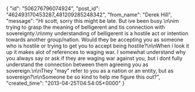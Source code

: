  {
   "id": "506276796074924",
   "post_id": "462493170453287_481209285248342",
   "from_name": "Derek Hill",
   "message": "Hi scott, sorry this might be late. But ive been busy.\n\nim trying to grasp the meaning of belligerent and tis connection with sovereignty.\n\nmy understanding of belligerent is a hostile act or intention towards another group/nation. Would they be accepting you as someone who is hostile or trying to get you to accept being hostile?\n\nWhen i look it up it makes alot of references to waging war. I somewhat understand why you always say or ask if they are waging war against you, but i dont fully understand the connection between them agreeing you as sovereign.\n\nThey \"may\" refer to you as a nation or an entity, but as sovereign?\n\nSomeone be so kind to help me figure this out?",
   "created_time": "2013-04-25T04:54:05+0000"
 }
